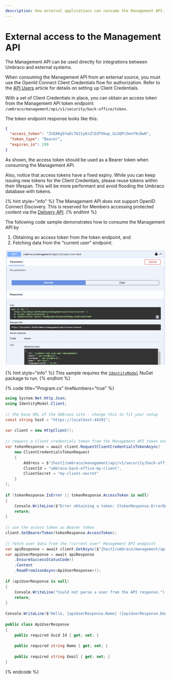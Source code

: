 ```yaml
---
description: How external applications can consume the Management API.
---
```


# External access to the Management API

The Management API can be used directly for integrations between Umbraco and external systems.

When consuming the Management API from an external source, you must use the OpenId Connect Client Credentials flow for authorization. Refer to the [API Users](../../fundamentals/data/users/api-users.md) article for details on setting up Client Credentials.

With a set of Client Credentials in place, you can obtain an access token from the Management API token endpoint: `/umbraco/management/api/v1/security/back-office/token`.

The token endpoint response looks like this:

```json
{
  "access_token": "ZnEAKg5YwDc7621y6xZlEdT9kwp_ULGQPc5mnY9cDw0",
  "token_type": "Bearer",
  "expires_in": 299
}
```

As shown, the access token should be used as a Bearer token when consuming the Management API.

Also, notice that access tokens have a fixed expiry. While you can keep issuing new tokens for the Client Credentials, please reuse tokens within their lifespan. This will be more performant and avoid flooding the Umbraco database with tokens.

{% hint style="info" %}
The Management API does not support OpenID Connect Discovery. This is reserved for Members accessing protected content via the [Delivery API](../content-delivery-api/protected-content-in-the-delivery-api.md).
{% endhint %}

The following code sample demonstrates how to consume the Management API by

1. Obtaining an access token from the token endpoint, and
2. Fetching data from the "current user" endpoint.

![The "current user" endpoint in Swagger UI](images/current-user-endpoint.png)

{% hint style="info" %}
This sample requires the [`IdentityModel`](https://www.nuget.org/packages/IdentityModel) NuGet package to run.
{% endhint %}

{% code title="Program.cs" lineNumbers="true" %}
```csharp
using System.Net.Http.Json;
using IdentityModel.Client;

// the base URL of the Umbraco site - change this to fit your setup
const string host = "https://localhost:44391";

var client = new HttpClient();

// request a client credentials token from the Management API token endpoint
var tokenResponse = await client.RequestClientCredentialsTokenAsync(
    new ClientCredentialsTokenRequest
    {
        Address = $"{host}/umbraco/management/api/v1/security/back-office/token",
        ClientId = "umbraco-back-office-my-client",
        ClientSecret = "my-client-secret"
    }
);

if (tokenResponse.IsError || tokenResponse.AccessToken is null)
{
    Console.WriteLine($"Error obtaining a token: {tokenResponse.ErrorDescription}");
    return;
}

// use the access token as Bearer token
client.SetBearerToken(tokenResponse.AccessToken);

// fetch user data from the "current user" Management API endpoint
var apiResponse = await client.GetAsync($"{host}/umbraco/management/api/v1/user/current");
var apiUserResponse = await apiResponse
    .EnsureSuccessStatusCode()
    .Content
    .ReadFromJsonAsync<ApiUserResponse>();

if (apiUserResponse is null)
{
    Console.WriteLine("Could not parse a user from the API response.");
    return;
}

Console.WriteLine($"Hello, {apiUserResponse.Name} ({apiUserResponse.Email})");

public class ApiUserResponse
{
    public required Guid Id { get; set; }

    public required string Name { get; set; }

    public required string Email { get; set; }
}
```
{% endcode %}
